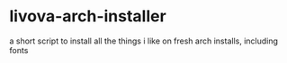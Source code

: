 # livova-arch-installer
a short script to install all the things i like on fresh arch installs, including fonts
